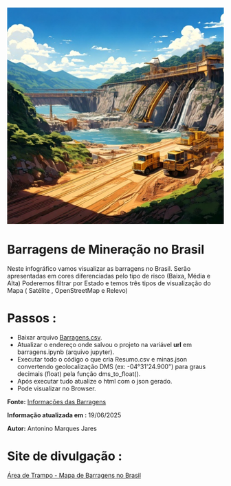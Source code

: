 ![Barragens](https://github.com/Antonino-Marques-Jares/Barragem-Mineracao/blob/main/Barragem.jpg)

# Barragens de Mineração no Brasil

Neste infográfico vamos visualizar as barragens no Brasil.
Serão apresentadas em cores diferenciadas pelo tipo de risco (Baixa, Média e Alta)
Poderemos filtrar por Estado e temos três tipos de visualização do Mapa ( Satélite , OpenStreetMap e Relevo)

# Passos :
- Baixar arquivo [Barragens.csv](https://dados.gov.br/dados/conjuntos-dados/barragens-de-mineracao).
- Atualizar o endereço onde salvou o projeto na variável **url** em barragens.ipynb (arquivo jupyter).
- Executar todo o código o que cria Resumo.csv e minas.json convertendo geolocalização DMS (ex: -04°31'24.900") para graus decimais (float) pela função dms_to_float().
- Após executar tudo atualize o html com o json gerado.
- Pode visualizar no Browser.

**Fonte:**
[Informações das Barragens](https://dados.gov.br/dados/conjuntos-dados/barragens-de-mineracao)

**Informação atualizada em :** 
19/06/2025

**Autor:** 
Antonino Marques Jares

# Site de divulgação :
[Área de Trampo - Mapa de Barragens no Brasil](https://www.areadetrampo.com.br/barragens-de-mineracao-no-brasil/)



